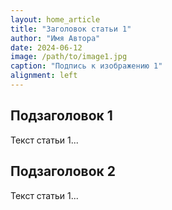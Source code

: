 ```yaml
---
layout: home_article
title: "Заголовок статьи 1"
author: "Имя Автора"
date: 2024-06-12
image: /path/to/image1.jpg
caption: "Подпись к изображению 1"
alignment: left
---
```


## Подзаголовок 1

Текст статьи 1...

## Подзаголовок 2

Текст статьи 1...

